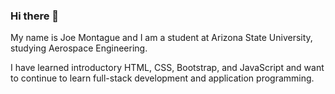 ### Hi there 👋

My name is Joe Montague and I am a student at Arizona State University, studying Aerospace Engineering.

I have learned introductory HTML, CSS, Bootstrap, and JavaScript and want to continue to learn full-stack development and application programming.
